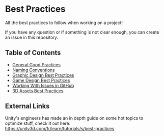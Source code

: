 # Best Practices

All the best practices to follow when working on a project! 

If you have any question or if something is not clear enough, you can create an issue in this repository.

## Table of Contents

 - [General Good Practices](General%20Good%20Practices.md)
 - [Naming Conventions](Naming%20Conventions.md)
 - [Graphic Design Best Practices](Graphic%20Design%20Best%20Practices.md)
 - [Game Design Best Practices ](Game%20Design%20Best%20Practices.md)
 - [Working With Issues in GitHub ](Working%20With%20Issues.md)
 - [3D Assets Best Practices](3D%20Assets%20Best%20Practices.md)
 
 ## External Links
 
 Unity's engineers has made an in depth guide on some hot topics to optimize stuff, check it out here:  
 https://unity3d.com/fr/learn/tutorials/s/best-practices
